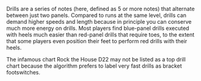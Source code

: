 Drills are a series of notes (here, defined as 5 or more notes) that alternate between just two panels. Compared to runs at the same level, drills can demand higher speeds and length because in principle you can conserve much more energy on drills. Most players find blue-panel drills executed with heels much easier than red-panel drills that require toes, to the extent that some players even position their feet to perform red drills with their heels.

The infamous chart Rock the House D22 may not be listed as a top drill chart because the algorithm prefers to label very fast drills as bracket footswitches.